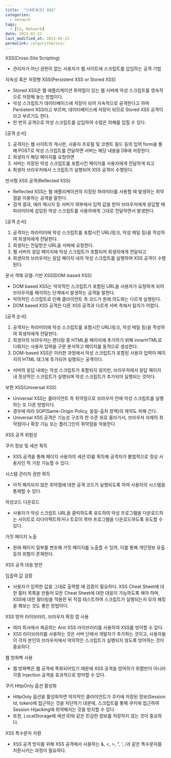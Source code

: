 ```yaml
---
title:  "[네트워크] XSS"
categories:
  - network
tags:
  - [CS, Network]
date: 2023-01-21
last_modified_at: 2023-01-21
permalink: /algorithm/xss/
---
```


XSS(Cross-Site Scripting)
* 관리자가 아닌 권한이 없는 사용자가 웹 사이트에 스크립트를 삽입하는 공격 기법

지속성 혹은 저장형 XSS(Persistent XSS or Stored XSS)
* Stored XSS은 웹 애플리케이션 취약점이 있는 웹 서버에 악성 스크립트를 영속적으로 저장해 놓는 방법이다.
* 악성 스크립트가 데이터베이스에 저장이 되어 지속적으로 공격한다고 하여 Persistent XSS라고 부르며, 데이터베이스에 저장이 되므로 Stored XSS 공격이라고 부르기도 한다.
* 한 번의 공격으로 악성 스크립트를 삽입하여 수많은 피해를 입힐 수 있다.

[공격 순서]
1. 공격자는 웹 사이트의 게시판, 사용자 프로필 및 코멘트 필드 등의 입력 form을 통해 POST로 악성 스크립트를 전달하면 서버는 해당 내용을 DB에 저장한다.
2. 희생자가 해당 페이지를 요청하면
3. 서버는 저장된 악성 스크립트를 포함시킨 페이지를 사용자에게 전달하게 되고
4. 희생자 브라우저에서 스크립트가 실행되어 XSS 공격이 수행된다.

반사형 XSS 공격(Reflected XSS)
* Reflected XSS는 웹 애플리케이션의 지정된 파라미터를 사용할 때 발생하는 취약점을 이용하는 공격을 말한다.
* 검색 결과, 에러 메시지 등 서버가 외부에서 입력 값을 받아 브라우저에게 응답할 때 파라미터에 삽입된 악성 스크립트를 사용자에게 그대로 전달하면서 발생한다.

[공격 순서]
1. 공격자는 파라미터에 악성 스크립트를 포함시킨 URL(링크, 악성 메일 등)을 작성하여 희생자에게 전달한다.
2. 희생자는 전달받은 URL을 서버에 요청한다.
3. 웹 서버의 응답 페이지에 악성 스크립트가 포함되어 희생자에게 전달되고
4. 희생자의 브라우저는 응답 페이지 내의 악성 스크립트를 실행하여 XSS 공격이 수행된다.

문서 객체 모델-기반 XSS(DOM-based XSS)
* DOM based XSS는 악의적인 스크립트가 포함된 URL을 사용자가 요청하게 되어 브라우저를 해석하는 단계에서 발생하는 공격을 말한다.
* 악의적인 스크립트로 인해 클라이언트 측 코드가 원래 의도와는 다르게 실행된다.
* DOM based XSS 공격은 다른 XSS 공격과 다르게 서버 측에서 탐지가 어렵다.

[공격 순서]
1. 공격자는 파라미터에 악성 스크립트를 포함시킨 URL(링크, 악성 메일 등)을 작성하여 희생자에게 전달한다.
2. 희생자의 브라우저는 렌더링 중 HTML을 페이지에 추가하기 위해 innerHTML로 다뤄지는 사용자 입력을 구문 분석하고 페이지를 동적으로 생성한다.
3. DOM-based XSS은 이러한 과정에서 악성 스크립트가 포함된 사용자 입력이 페이지의 HTML 태그에 추가되어 실행되는 공격이다.
* 서버의 응답 내에는 악성 스크립트가 포함되지 않지만, 브라우저에서 응답 페이지 내 정상적인 스크립트가 실행되며 악성 스크립트가 추가되어 실행되는 것이다.

보편 XSS(Universal XSS)
* Universal XSS는 클라이언트 측 취약점으로 브라우저 안에 악성 스크립트를 실행하는 또 다른 방법이다.
* 경우에 따라 SOP(Same-Origin Policy, 동일-출처 정책)의 제약도 피해 간다.
* Universal XSS 공격은 기능성 구조의 한 수준 위로 올라가서, 브라우저 자체의 취약점이나 확장 기능 또는 플러그인의 취약점을 악용한다.

XSS 공격 위험성

쿠키 정보 및 세션 획득
* XSS 공격을 통해 페이지 사용자의 세션 ID를 획득해 공격자가 불법적으로 정상 사용자인 척 가장 가능할 수 있다.

시스템 관리자 권한 획득
* 아직 패치되지 않은 취약점에 대한 공격 코드가 실행되도록 하여 사용자의 시스템을 통제할 수 있다.

악성코드 다운로드
* 사용자가 악성 스크립트 URL을 클릭하도록 유도하여 악성 프로그램을 다운로드하는 사이트로 리다이렉트하거나 트로이 목마 프로그램을 다운로드하도록 유도할 수 있다.

거짓 페이지 노출
* 원래 페이지 일부를 변조해 거짓 페이지를 노출할 수 있어, 이를 통해 개인정보 유출 등의 위험이 존재한다.

XSS 공격 대응 방안

입출력 값 검증
* 사용자가 입력한 값을 그대로 출력할 때 검증이 필요하다. XSS Cheat Sheet에 대한 필터 목록을 만들어 모든 Cheat Sheet에 대한 대응이 가능하도록 해야 하며, XSS에 대한 필터링을 적용한 뒤 직접 테스트하여 스크립트가 실행되는지 모의 해킹을 해보는 것도 좋은 방법이다.

XSS 방어 라이브러리, 브라우저 확장 앱 사용
* 여러 회사에서 제공하는 Anti XSS 라이브러리를 사용하여 XSS를 방어할 수 있다.
* XSS 라이브러리를 사용하는 것은 서버 단에서 개발자가 추가하는 것이고, 사용자들이 각자 본인의 브라우저에서 악의적인 스크립트가 실행되지 않도록 방어하는 것이 중요하다.

웹 방화벽 사용
* 웹 방화벽은 웹 공격에 특화되어있기 때문에 XSS 공격을 방어하기 위함만이 아니라 각종 Injection 공격을 효과적으로 방어할 수 있다.

쿠키 HttpOnly 옵션 활성화
* HttpOnly 옵션을 활성화하면 악의적인 클라이언트가 쿠키에 저장된 정보(Session Id, token)에 접근하는 것을 차단하기 대문에, 스크립트를 통해 쿠키에 접근하여 Session Hijacking에 취약해지는 것을 방지할 수 있다.
* 또한, LocalStorage에 세션 ID와 같은 민감한 정보를 저장하지 않는 것이 중요하다.

XSS 특수문자 치환
* XSS 공격 방지를 위해 XSS 공격에서 사용하는 &, <, >, “, ‘, /과 같은 특수문자를 치환시키는 과정이 필요하다.
